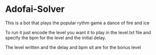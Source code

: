 # Adofai-Solver
This is a bot that plays the popular rythm game a dance of fire and ice

To run it just encode the level you want it to play in the level.txt file and specify the bpm for the level and the initial delay.

The level written and the delay and bpm sit are for the bonus level
